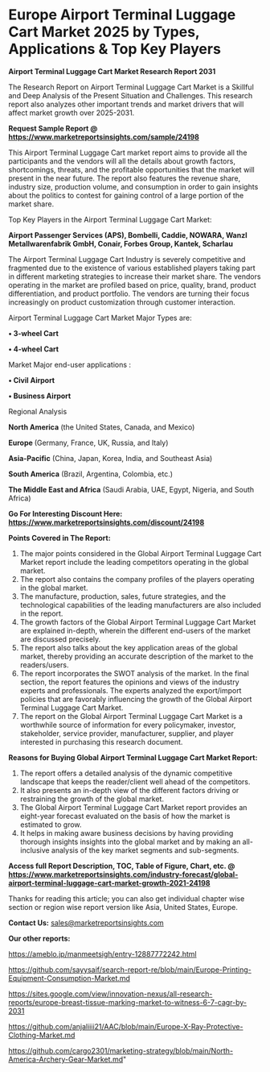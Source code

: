 # Europe Airport Terminal Luggage Cart Market 2025 by Types, Applications & Top Key Players

<strong>Airport Terminal Luggage Cart Market Research Report 2031</strong>

The Research Report on Airport Terminal Luggage Cart Market is a Skillful and Deep Analysis of the Present Situation and Challenges. This research report also analyzes other important trends and market drivers that will affect market growth over 2025-2031.

<strong>Request Sample Report @ <a href=https://www.marketreportsinsights.com/sample/24198>https://www.marketreportsinsights.com/sample/24198</a></strong>

This Airport Terminal Luggage Cart market report aims to provide all the participants and the vendors will all the details about growth factors, shortcomings, threats, and the profitable opportunities that the market will present in the near future. The report also features the revenue share, industry size, production volume, and consumption in order to gain insights about the politics to contest for gaining control of a large portion of the market share.

Top Key Players in the Airport Terminal Luggage Cart Market:

<strong>Airport Passenger Services (APS), Bombelli, Caddie, NOWARA, Wanzl Metallwarenfabrik GmbH, Conair, Forbes Group, Kantek, Scharlau</strong>

The Airport Terminal Luggage Cart Industry is severely competitive and fragmented due to the existence of various established players taking part in different marketing strategies to increase their market share. The vendors operating in the market are profiled based on price, quality, brand, product differentiation, and product portfolio. The vendors are turning their focus increasingly on product customization through customer interaction.

Airport Terminal Luggage Cart Market Major Types are:

<strong>• 3-wheel Cart

• 4-wheel Cart</strong>

Market Major end-user applications :

<strong>• Civil Airport

• Business Airport</strong>

Regional Analysis

</u><strong><b>North America</b></strong> (the United States, Canada, and Mexico)

<strong><b>Europe </b></strong>(Germany, France, UK, Russia, and Italy)

<strong><b>Asia-Pacific</b></strong> (China, Japan, Korea, India, and Southeast Asia)

<strong><b>South America</b></strong> (Brazil, Argentina, Colombia, etc.)

<strong><b>The Middle East and Africa</b></strong> (Saudi Arabia, UAE, Egypt, Nigeria, and South Africa)

<strong>Go For Interesting Discount Here: <a href=https://www.marketreportsinsights.com/discount/24198>https://www.marketreportsinsights.com/discount/24198</a></strong>

<strong>Points Covered in The Report:</strong>
<ol>
  <li>The major points considered in the Global Airport Terminal Luggage Cart Market report include the leading competitors operating in the global market.</li>
  <li>The report also contains the company profiles of the players operating in the global market.</li>
  <li>The manufacture, production, sales, future strategies, and the technological capabilities of the leading manufacturers are also included in the report.</li>
  <li>The growth factors of the Global Airport Terminal Luggage Cart Market are explained in-depth, wherein the different end-users of the market are discussed precisely.</li>
  <li>The report also talks about the key application areas of the global market, thereby providing an accurate description of the market to the readers/users.</li>
  <li>The report incorporates the SWOT analysis of the market. In the final section, the report features the opinions and views of the industry experts and professionals. The experts analyzed the export/import policies that are favorably influencing the growth of the Global Airport Terminal Luggage Cart Market.</li>
  <li>The report on the Global Airport Terminal Luggage Cart Market is a worthwhile source of information for every policymaker, investor, stakeholder, service provider, manufacturer, supplier, and player interested in purchasing this research document.</li>
</ol>
<strong>Reasons for Buying Global Airport Terminal Luggage Cart Market Report:</strong>

<ol>
  <li>The report offers a detailed analysis of the dynamic competitive landscape that keeps the reader/client well ahead of the competitors.</li>
  <li>It also presents an in-depth view of the different factors driving or restraining the growth of the global market.</li>
  <li>The Global Airport Terminal Luggage Cart Market report provides an eight-year forecast evaluated on the basis of how the market is estimated to grow.</li>
  <li>It helps in making aware business decisions by having providing thorough insights insights into the global market and by making an all-inclusive analysis of the key market segments and sub-segments.</li>
</ol>
<strong>Access full Report Description, TOC, Table of Figure, Chart, etc. @ <a href=https://www.marketreportsinsights.com/industry-forecast/global-airport-terminal-luggage-cart-market-growth-2021-24198>https://www.marketreportsinsights.com/industry-forecast/global-airport-terminal-luggage-cart-market-growth-2021-24198</a></strong>


Thanks for reading this article; you can also get individual chapter wise section or region wise report version like Asia, United States, Europe.

<strong>Contact Us:</strong>
sales@marketreportsinsights.com

<strong>Our other reports:</strong>

<a href=https://ameblo.jp/manmeetsigh/entry-12887772242.html>https://ameblo.jp/manmeetsigh/entry-12887772242.html</a>

<a href=https://github.com/sayysaif/search-report-re/blob/main/Europe-Printing-Equipment-Consumption-Market.md>https://github.com/sayysaif/search-report-re/blob/main/Europe-Printing-Equipment-Consumption-Market.md</a>

<a href=https://sites.google.com/view/innovation-nexus/all-research-reports/europe-breast-tissue-marking-market-to-witness-6-7-cagr-by-2031>https://sites.google.com/view/innovation-nexus/all-research-reports/europe-breast-tissue-marking-market-to-witness-6-7-cagr-by-2031</a>

<a href=https://github.com/anjaliiii21/AAC/blob/main/Europe-X-Ray-Protective-Clothing-Market.md>https://github.com/anjaliiii21/AAC/blob/main/Europe-X-Ray-Protective-Clothing-Market.md</a>

<a href=https://github.com/cargo2301/marketing-strategy/blob/main/North-America-Archery-Gear-Market.md>https://github.com/cargo2301/marketing-strategy/blob/main/North-America-Archery-Gear-Market.md</a>"
